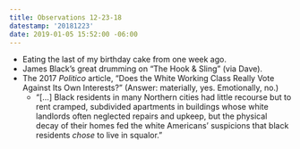 ```yaml
---
title: Observations 12-23-18
datestamp: '20181223'
date: 2019-01-05 15:52:00 -06:00
---
```


- Eating the last of my birthday cake from one week ago.
- James Black’s great drumming on “The Hook & Sling” (via Dave).
- The 2017 *Politico* article, “Does the White Working Class Really Vote Against Its Own Interests?” (Answer: materially, yes. Emotionally, no.)
	* “[…] Black residents in many Northern cities had little recourse but to rent cramped, subdivided apartments in buildings whose white landlords often neglected repairs and upkeep, but the physical decay of their homes fed the white Americans’ suspicions that black residents *chose* to live in squalor.”
